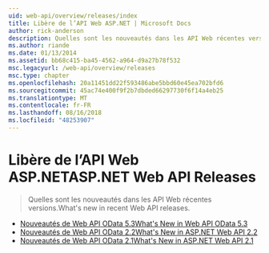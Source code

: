 ```yaml
---
uid: web-api/overview/releases/index
title: Libère de l’API Web ASP.NET | Microsoft Docs
author: rick-anderson
description: Quelles sont les nouveautés dans les API Web récentes versions.
ms.author: riande
ms.date: 01/13/2014
ms.assetid: bb68c415-ba45-4562-a964-d9a27b78f532
msc.legacyurl: /web-api/overview/releases
msc.type: chapter
ms.openlocfilehash: 20a11451dd22f593486abe5bbd60e45ea702bfd6
ms.sourcegitcommit: 45ac74e400f9f2b7dbded66297730f6f14a4eb25
ms.translationtype: MT
ms.contentlocale: fr-FR
ms.lasthandoff: 08/16/2018
ms.locfileid: "48253907"
---
```

<a name="aspnet-web-api-releases"></a><span data-ttu-id="af7a1-103">Libère de l’API Web ASP.NET</span><span class="sxs-lookup"><span data-stu-id="af7a1-103">ASP.NET Web API Releases</span></span>
====================
> <span data-ttu-id="af7a1-104">Quelles sont les nouveautés dans les API Web récentes versions.</span><span class="sxs-lookup"><span data-stu-id="af7a1-104">What's new in recent Web API releases.</span></span>


- [<span data-ttu-id="af7a1-105">Nouveautés de Web API OData 5.3</span><span class="sxs-lookup"><span data-stu-id="af7a1-105">What's New in Web API OData 5.3</span></span>](whats-new-in-aspnet-web-api-odata-53.md)
- [<span data-ttu-id="af7a1-106">Nouveautés de Web API OData 2.2</span><span class="sxs-lookup"><span data-stu-id="af7a1-106">What's New in ASP.NET Web API 2.2</span></span>](whats-new-in-aspnet-web-api-22.md)
- [<span data-ttu-id="af7a1-107">Nouveautés de Web API OData 2.1</span><span class="sxs-lookup"><span data-stu-id="af7a1-107">What's New in ASP.NET Web API 2.1</span></span>](whats-new-in-aspnet-web-api-21.md)
